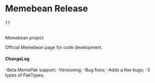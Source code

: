 # Memebean Release
###### 1.1

Memebean project

Official Memebean page for code development.

#### ChangeLog
-Beta MemePak support;
-Versioning;
-Bug fixes;
-Adds a few bugs;
-3 types of PakTypes;
